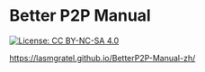 # Better P2P Manual

[![License: CC BY-NC-SA 4.0](https://img.shields.io/badge/License-CC_BY--NC--SA_4.0-lightgrey.svg)](https://creativecommons.org/licenses/by-nc-sa/4.0/)

<https://lasmgratel.github.io/BetterP2P-Manual-zh/>
